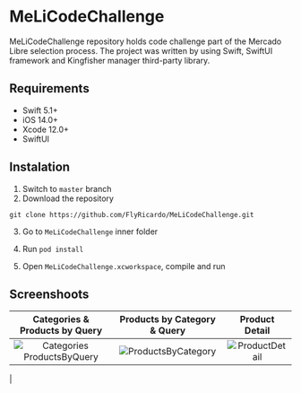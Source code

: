 # MeLiCodeChallenge
MeLiCodeChallenge repository holds code challenge part of the Mercado Libre selection process. The project was written by using Swift, SwiftUI framework and Kingfisher manager third-party library.


## Requirements

- Swift 5.1+
- iOS 14.0+
- Xcode 12.0+
- SwiftUI


## Instalation


1. Switch to `master` branch 
2. Download the repository 
```
git clone https://github.com/FlyRicardo/MeLiCodeChallenge.git
```
3. Go to `MeLiCodeChallenge` inner folder

4. Run `pod install`
6. Open `MeLiCodeChallenge.xcworkspace`, compile and run

## Screenshoots
| Categories & Products by Query | Products by Category & Query | Product Detail |
| :------:| :------:| :------:|
|  ![Categories ProductsByQuery](https://user-images.githubusercontent.com/7501209/123355508-6f25f280-d52b-11eb-8432-0064d5f9f1ea.gif)| ![ProductsByCategory](https://user-images.githubusercontent.com/7501209/123355282-fa52b880-d52a-11eb-94f5-4937f1fd477e.gif)| ![ProductDetail](https://user-images.githubusercontent.com/7501209/123424342-54349c00-d586-11eb-8a26-2b6de05fff37.gif)
 |

